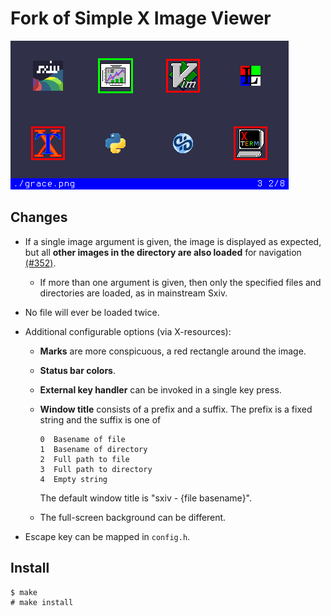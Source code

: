 # Fork of **Simple X Image Viewer**

![Screenshot](sxiv.png)

Changes
-------

* If a single image argument is given, the image is displayed as
expected, but all **other images in the directory are also loaded** for 
navigation [(#352)](https://github.com/muennich/sxiv/issues/352).

    * If more than one argument is given, then only the specified files
    and directories are loaded, as in mainstream Sxiv.

* No file will ever be loaded twice.

* Additional configurable options (via X-resources):

    * **Marks** are more conspicuous, a red rectangle around the image.

    * **Status bar colors**. 

    * **External key handler** can be invoked in a single key press.

    * **Window title** consists of a prefix and a suffix. The prefix is
    a fixed string and the suffix is one of

      ```
      0  Basename of file
      1  Basename of directory
      2  Full path to file
      3  Full path to directory
      4  Empty string
      ```
  
      The default window title is "sxiv - {file basename}".

    * The full-screen background can be different.

* Escape key can be mapped in `config.h`.

Install
-------

    $ make
    # make install

